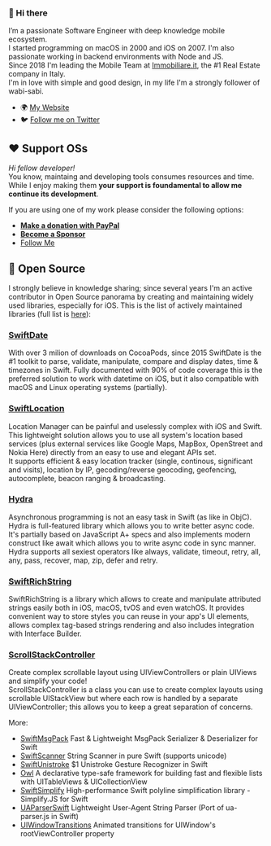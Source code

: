### 👋 Hi there

I’m a passionate Software Engineer with deep knowledge mobile ecosystem.  
I started programming on macOS in 2000 and iOS on 2007. I'm also passionate working in backend environments with Node and JS.  
Since 2018 I'm leading the Mobile Team at [Immobiliare.it](https://labs.immobiliare.it), the #1 Real Estate company in Italy.  
I'm in love with simple and good design, in my life I'm a strongly follower of wabi-sabi.

- 🌍 [My Website](https://www.danielemargutti.com)
- 🐦 [Follow me on Twitter](http://twitter.com/danielemargutti)

## ❤️ Support OSs
*Hi fellow developer!*  
You know, maintaing and developing tools consumes resources and time. While I enjoy making them **your support is foundamental to allow me continue its development**.  

If you are using one of my work please consider the following options:

- [**Make a donation with PayPal**](https://www.paypal.com/paypalme/danielemargutti/20)
- [**Become a Sponsor**](https://github.com/sponsors/malcommac)
- [Follow Me](https://github.com/malcommac)

## 🚀 Open Source

I strongly believe in knowledge sharing; since several years I'm an active contributor in Open Source panorama by creating and maintaining widely used libraries, especially for iOS.
This is the list of actively maintained libraries (full list is [here](https://github.com/malcommac?tab=repositories)):

### [SwiftDate](https://github.com/malcommac/SwiftDate)
With over 3 milion of downloads on CocoaPods, since 2015 SwiftDate is the #1 toolkit to parse, validate, manipulate, compare and display dates, time & timezones in Swift. Fully documented with 90% of code coverage this is the preferred solution to work with datetime on iOS, but it also compatible with macOS and Linux operating systems (partially).

### [SwiftLocation](https://github.com/malcommac/SwiftLocation)
Location Manager can be painful and uselessly complex with iOS and Swift. This lightweight solution allows you to use all system's location based services (plus external services like Google Maps, MapBox, OpenStreet and Nokia Here) directly from an easy to use and elegant APIs set.  
It supports efficient & easy location tracker (single, continous, significant and visits), location by IP, gecoding/reverse geocoding, geofencing, autocomplete, beacon ranging & broadcasting.

### [Hydra](https://github.com/malcommac/Hydra)
Asynchronous programming is not an easy task in Swift (as like in ObjC). Hydra is full-featured library which allows you to write better async code. It's partially based on JavaScript A+ specs and also implements modern construct like await which allows you to write async code in sync manner. Hydra supports all sexiest operators like always, validate, timeout, retry, all, any, pass, recover, map, zip, defer and retry.

### [SwiftRichString](https://github.com/malcommac/SwiftRichString)
SwiftRichString is a library which allows to create and manipulate attributed strings easily both in iOS, macOS, tvOS and even watchOS. It provides convenient way to store styles you can reuse in your app's UI elements, allows complex tag-based strings rendering and also includes integration with Interface Builder.

### [ScrollStackController](https://github.com/malcommac/ScrollStackController)
Create complex scrollable layout using UIViewControllers or plain UIViews and simplify your code!  
ScrollStackController is a class you can use to create complex layouts using scrollable UIStackView but where each row is handled by a separate UIViewController; this allows you to keep a great separation of concerns.

More:

- [SwiftMsgPack](https://github.com/malcommac/SwiftMsgPack) Fast & Lightweight MsgPack Serializer & Deserializer for Swift
- [SwiftScanner](https://github.com/malcommac/SwiftScanner) String Scanner in pure Swift (supports unicode)
- [SwiftUnistroke](https://github.com/malcommac/SwiftUnistroke) $1 Unistroke Gesture Recognizer in Swift
- [Owl](https://github.com/malcommac/Owl) A declarative type-safe framework for building fast and flexible lists with UITableViews & UICollectionView
- [SwiftSimplify](https://github.com/malcommac/SwiftSimplify) High-performance Swift polyline simplification library - Simplify.JS for Swift
- [UAParserSwift](https://github.com/malcommac/UAParserSwift) Lightweight User-Agent String Parser (Port of ua-parser.js in Swift)
- [UIWindowTransitions](https://github.com/malcommac/UIWindowTransitions) Animated transitions for UIWindow's rootViewController property
